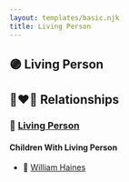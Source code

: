 ```yaml
---
layout: templates/basic.njk
title: Living Person
---
```

## 🟣 Living Person

## 👩‍❤️‍👨 Relationships

### 🔵 [Living Person](/people/2/25122588)

#### Children With Living Person
* 🔵 [William Haines](/people/5/5796916)